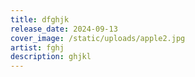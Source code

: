 ```yaml
---
title: dfghjk
release_date: 2024-09-13
cover_image: /static/uploads/apple2.jpg
artist: fghj
description: ghjkl
---
```

